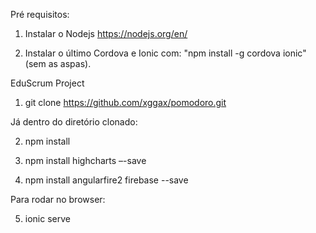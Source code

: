 Pré requisitos:

1) Instalar o Nodejs https://nodejs.org/en/

2) Instalar o último Cordova e Ionic com: "npm install -g cordova ionic" (sem as aspas).

EduScrum Project

1)  git clone https://github.com/xggax/pomodoro.git

Já dentro do diretório clonado:

2)  npm install

3)  npm install highcharts –-save

4)  npm install angularfire2 firebase --save

Para rodar no browser:

5)  ionic serve